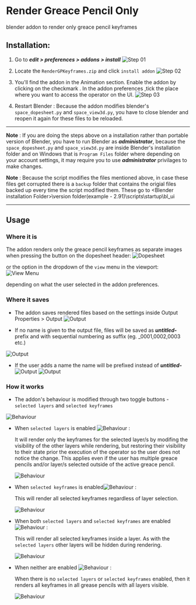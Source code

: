 # Render Greace Pencil Only
blender addon to render only greace pencil keyframes


## Installation:

1. Go to  ***edit > preferences > addons > install***
![Step 01](images/Install_01.png)

2. Locate the `RenderGPKeyframes.zip` and click `install addon`
![Step 02](images/Install_02.png)

3. You'll find the addon in the Animation section. Enable the addon by clicking on the checkmark . In the addon preferences ,tick the place where
you want to access the operator on the UI.
![Step 03](images/Install_03.png)

4. Restart Blender : Because the addon modifies blender's `space_dopesheet.py` and `space_view3d.py`, you have to close blender and reopen it again for these files to be reloaded.


---

**Note** : If you are doing the steps above on a installation rather than portable version of Blender, you have to run Blender as ***administrator***, because the `space_dopesheet.py` and `space_view3d.py` are inside Blender's installation folder and on Windows that is `Program Files` folder where depending on your account settings, it may require you to use ***administrator*** privilages to make changes.

**Note** : Because the script modifies the files mentioned above, in case these files get corrupted there is a `backup` folder that contains the origial files backed up every time the script modified them. These go to \<Blender installation Folder>\version folder(example - 2.91)\scripts\startup\bl_ui 

---


## Usage

### Where it is
The addon renders only the greace pencil keyframes as separate images when pressing the button on the dopesheet header:
![Dopesheet](images/Usage_01a.png)

or the option in the dropdown of the `view` menu in the viewport:
![View Menu](images/Usage_01b.png)

depending on what the user selected in the addon preferences.

### Where it saves

- The addon saves rendered files based on the settings inside Output Properties > Output
![Output](images/Usage_02.png)

- If no name is given to the output file, files will be saved as ***untitled-*** prefix and with sequential numbering as suffix (eg. _0001,0002,0003 etc.)

![Output](images/Usage_02b.png)


- If the user adds a name the name will be prefixed instead of ***untitled-***
![Output](images/Usage_02c.png)
![Output](images/Usage_02d.png)

### How it works

- The addon's behaviour is modified through two toggle buttons - `selected layers` and `selected keyframes`

![Behaviour](images/Usage_03a.png)

- When `selected layers` is enabled ![Behaviour](images/Usage_03b.png) :

    It will render only the keyframes for the selected layer/s by modifing the visibility of the other layers while rendering, but restoring their visibility to their state prior the execution of the operator so the user does not notice the change. This applies even if the user has multiple greace pencils and/or layer/s selected outside of the active greace pencil.

    ![Behaviour](images/Usage_03b-01.png)


- When `selected keyframes` is enabled![Behaviour](images/Usage_03c.png) :

    This will render all selected keyframes regardless of layer selection.

    ![Behaviour](images/Usage_03c-1.png)

- When both `selected layers` and `selected keyframes` are enabled ![Behaviour](images/Usage_03d.png) :

    This will render all selected keyframes inside a layer. As with the `selected layers` other layers will be hidden during rendering.

    ![Behaviour](images/Usage_03d-1.png)

- When neither are enabled ![Behaviour](images/Usage_03e.png) :
    
    When there is no `selected layers` or `selected keyframes` enabled, then it renders all keyframes in all grease pencils with all layers visible.

    ![Behaviour](images/Usage_03e-1.png)
